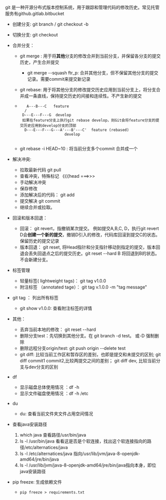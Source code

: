 git 是一种开源分布式版本控制系统，用于跟踪和管理代码的修改历史。常见托管服务有github.gitlab.bitbucket



 - 创建分支: git branch / git checkout -b 

  - 切换分支: git checkout 

  - 合并分支：

      - git merge : 用于将**其他**分支的修改合并到当前分支，并保留各分支的提交历史，产生合并提交

           -  git merge --squash ftr_p: 合并其他分支，但不保留其他分支的提交记录。需要commit来提交新记录

      - git rebase: 用于将其他分支的修改提交历史应用到当前分支上，将分支合并成一条直线，保持提交历史的间接和连续性。不产生新的提交

      - ```
           A---B---C   feature
          /
         D---E---F---G  develop
         如果在feature分支上执行git rebase develop，则Git会将feature分支的提交历史应用到develop分支的顶部
          D---E---F---G---A'---B'---C'  feature (rebased)
                            develop
          
        ```

      - git rebase -i HEAD~10 : 将当前分支多个commit 合并成一个

  - 解决冲突:

      - 拉取最新代码 git pull
      - 查看冲突，特殊标记 《《《head  ===>>>
      - 手动解决冲突
      - 保存修改
      - 添加解决后的代码： git add 
      - 提交解决 git commit
      - 继续合并或拉取。

- 回滚和版本回退：

  - 回滚： git revert，指撤销某次提交。 例如提交A,B,C, D，执行git revert D会**创建一个新的提交**，撤销D引入的修改，代码库回滚到提交C的状态。保留历史的提交记录
  - 版本回退： git reset, 将Head指针和分支指针移动到指定的提交，版本回退会丢失回退点之后的提交历史。git reset --hard B 将回退到B的状态。不会新建分支。

- 标签管理

  - 轻量标签( lightweight tags)： git tag v1.0.0
  - 附注标签 （annotated tage）： git tag v.1.0.0 -m "tag message"
  
- git tag ： 列出所有标签
  
  - git show v1.0.0: 查看附注标签的详情
  
- 其他：

     - 丢弃当前本地的修改： git reset --hard
     - 删除分支test：先切换到其他分支。在 git branch -d test。 或-D 强制删除
     - 删除远程分支origin/test: git push origin --delete test
     - git diff: 比较当前工作区和暂存区的差别，也即是提交和未提交的区别; git diff commit1 commit2,比较两提交之间的差别； git diff dev, 比较当前分支与dev分支的区别
     
- df

     - 显示磁盘总体使用情况 ：df -h
     - 显示文件磁盘使用情况 ：df -h /etc

- du

     - du: 查看当前文件夹文件占用空间情况

- 查看java安装路径   

     1. which java   查看路径/usr/bin/java
     2. ls -l /usr/bin/java   看看这是否是个软连接，找出这个软连接指向的路径/etc/alternatices/java
     3. ls -l /etc/alternatices/java  指向/usr/lib/jvm/java-8-openjdk-amd64/jre/bin/java
     4. ls -l /usr/lib/jvm/java-8-openjdk-amd64/jre/bin/java指向本身，即位java安装路径

- pip freeze: 生成依赖文件

  - ```
    pip freeze > requirements.txt
    ```